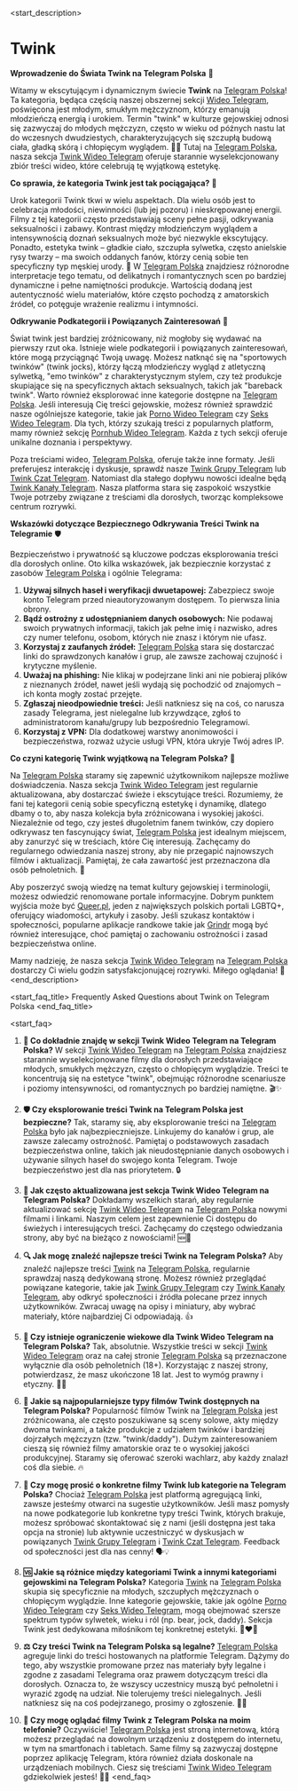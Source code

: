 <start_description>
# Twink

**Wprowadzenie do Świata Twink na Telegram Polska** 🌟

Witamy w ekscytującym i dynamicznym świecie **Twink** na [Telegram Polska](/wideo/twink/)! Ta kategoria, będąca częścią naszej obszernej sekcji [Wideo Telegram](/wideo/), poświęcona jest młodym, smukłym mężczyznom, którzy emanują młodzieńczą energią i urokiem. Termin "twink" w kulturze gejowskiej odnosi się zazwyczaj do młodych mężczyzn, często w wieku od późnych nastu lat do wczesnych dwudziestych, charakteryzujących się szczupłą budową ciała, gładką skórą i chłopięcym wyglądem. 👦✨ Tutaj na [Telegram Polska](/), nasza sekcja [Twink Wideo Telegram](/wideo/twink/) oferuje starannie wyselekcjonowany zbiór treści wideo, które celebrują tę wyjątkową estetykę.

**Co sprawia, że kategoria Twink jest tak pociągająca?** 🤔

Urok kategorii Twink tkwi w wielu aspektach. Dla wielu osób jest to celebracja młodości, niewinności (lub jej pozoru) i nieskrępowanej energii. Filmy z tej kategorii często przedstawiają sceny pełne pasji, odkrywania seksualności i zabawy. Kontrast między młodzieńczym wyglądem a intensywnością doznań seksualnych może być niezwykle ekscytujący. Ponadto, estetyka twink – gładkie ciało, szczupła sylwetka, często anielskie rysy twarzy – ma swoich oddanych fanów, którzy cenią sobie ten specyficzny typ męskiej urody. 🍑 W [Telegram Polska](/wideo/twink/) znajdziesz różnorodne interpretacje tego tematu, od delikatnych i romantycznych scen po bardziej dynamiczne i pełne namiętności produkcje. Wartością dodaną jest autentyczność wielu materiałów, które często pochodzą z amatorskich źródeł, co potęguje wrażenie realizmu i intymności.

**Odkrywanie Podkategorii i Powiązanych Zainteresowań** 🧭

Świat twink jest bardziej zróżnicowany, niż mogłoby się wydawać na pierwszy rzut oka. Istnieje wiele podkategorii i powiązanych zainteresowań, które mogą przyciągnąć Twoją uwagę. Możesz natknąć się na "sportowych twinków" (twink jocks), którzy łączą młodzieńczy wygląd z atletyczną sylwetką, "emo twinków" z charakterystycznym stylem, czy też produkcje skupiające się na specyficznych aktach seksualnych, takich jak "bareback twink". Warto również eksplorować inne kategorie dostępne na [Telegram Polska](/). Jeśli interesują Cię treści gejowskie, możesz również sprawdzić nasze ogólniejsze kategorie, takie jak [Porno Wideo Telegram](/wideo/porno/) czy [Seks Wideo Telegram](/wideo/seks/). Dla tych, którzy szukają treści z popularnych platform, mamy również sekcję [Pornhub Wideo Telegram](/wideo/pornhub/). Każda z tych sekcji oferuje unikalne doznania i perspektywy.

Poza treściami wideo, [Telegram Polska](/), oferuje także inne formaty. Jeśli preferujesz interakcję i dyskusje, sprawdź nasze [Twink Grupy Telegram](/grupy/twink/) lub [Twink Czat Telegram](/czat/twink/). Natomiast dla stałego dopływu nowości idealne będą [Twink Kanały Telegram](/kanaly/twink/). Nasza platforma stara się zaspokoić wszystkie Twoje potrzeby związane z treściami dla dorosłych, tworząc kompleksowe centrum rozrywki.

**Wskazówki dotyczące Bezpiecznego Odkrywania Treści Twink na Telegramie** 🛡️

Bezpieczeństwo i prywatność są kluczowe podczas eksplorowania treści dla dorosłych online. Oto kilka wskazówek, jak bezpiecznie korzystać z zasobów [Telegram Polska](/wideo/twink/) i ogólnie Telegrama:
1.  **Używaj silnych haseł i weryfikacji dwuetapowej:** Zabezpiecz swoje konto Telegram przed nieautoryzowanym dostępem. To pierwsza linia obrony.
2.  **Bądź ostrożny z udostępnianiem danych osobowych:** Nie podawaj swoich prywatnych informacji, takich jak pełne imię i nazwisko, adres czy numer telefonu, osobom, których nie znasz i którym nie ufasz.
3.  **Korzystaj z zaufanych źródeł:** [Telegram Polska](/wideo/twink/) stara się dostarczać linki do sprawdzonych kanałów i grup, ale zawsze zachowaj czujność i krytyczne myślenie.
4.  **Uważaj na phishing:** Nie klikaj w podejrzane linki ani nie pobieraj plików z nieznanych źródeł, nawet jeśli wydają się pochodzić od znajomych – ich konta mogły zostać przejęte.
5.  **Zgłaszaj nieodpowiednie treści:** Jeśli natkniesz się na coś, co narusza zasady Telegrama, jest nielegalne lub krzywdzące, zgłoś to administratorom kanału/grupy lub bezpośrednio Telegramowi.
6.  **Korzystaj z VPN:** Dla dodatkowej warstwy anonimowości i bezpieczeństwa, rozważ użycie usługi VPN, która ukryje Twój adres IP.

**Co czyni kategorię Twink wyjątkową na Telegram Polska?** 🚀

Na [Telegram Polska](/wideo/twink/) staramy się zapewnić użytkownikom najlepsze możliwe doświadczenia. Nasza sekcja [Twink Wideo Telegram](/wideo/twink/) jest regularnie aktualizowana, aby dostarczać świeże i ekscytujące treści. Rozumiemy, że fani tej kategorii cenią sobie specyficzną estetykę i dynamikę, dlatego dbamy o to, aby nasza kolekcja była zróżnicowana i wysokiej jakości. Niezależnie od tego, czy jesteś długoletnim fanem twinków, czy dopiero odkrywasz ten fascynujący świat, [Telegram Polska](/wideo/twink/) jest idealnym miejscem, aby zanurzyć się w treściach, które Cię interesują. Zachęcamy do regularnego odwiedzania naszej strony, aby nie przegapić najnowszych filmów i aktualizacji. Pamiętaj, że cała zawartość jest przeznaczona dla osób pełnoletnich. 🔞

Aby poszerzyć swoją wiedzę na temat kultury gejowskiej i terminologii, możesz odwiedzić renomowane portale informacyjne. Dobrym punktem wyjścia może być [Queer.pl](https://queer.pl), jeden z największych polskich portali LGBTQ+, oferujący wiadomości, artykuły i zasoby. Jeśli szukasz kontaktów i społeczności, popularne aplikacje randkowe takie jak [Grindr](https://www.grindr.com) mogą być również interesujące, choć pamiętaj o zachowaniu ostrożności i zasad bezpieczeństwa online.

Mamy nadzieję, że nasza sekcja [Twink Wideo Telegram](/wideo/twink/) na [Telegram Polska](/wideo/twink/) dostarczy Ci wielu godzin satysfakcjonującej rozrywki. Miłego oglądania! 🎉
<end_description>

<start_faq_title>
Frequently Asked Questions about Twink on Telegram Polska
<end_faq_title>

<start_faq>
1. **🤔 Co dokładnie znajdę w sekcji Twink Wideo Telegram na Telegram Polska?**
W sekcji [Twink Wideo Telegram](/wideo/twink/) na [Telegram Polska](/wideo/twink/) znajdziesz starannie wyselekcjonowane filmy dla dorosłych przedstawiające młodych, smukłych mężczyzn, często o chłopięcym wyglądzie. Treści te koncentrują się na estetyce "twink", obejmując różnorodne scenariusze i poziomy intensywności, od romantycznych po bardziej namiętne. 🎬✨

2. **🛡️ Czy eksplorowanie treści Twink na Telegram Polska jest bezpieczne?**
Tak, staramy się, aby eksplorowanie treści na [Telegram Polska](/wideo/twink/) było jak najbezpieczniejsze. Linkujemy do kanałów i grup, ale zawsze zalecamy ostrożność. Pamiętaj o podstawowych zasadach bezpieczeństwa online, takich jak nieudostępnianie danych osobowych i używanie silnych haseł do swojego konta Telegram. Twoje bezpieczeństwo jest dla nas priorytetem. 🔒

3. **🔄 Jak często aktualizowana jest sekcja Twink Wideo Telegram na Telegram Polska?**
Dokładamy wszelkich starań, aby regularnie aktualizować sekcję [Twink Wideo Telegram](/wideo/twink/) na [Telegram Polska](/wideo/twink/) nowymi filmami i linkami. Naszym celem jest zapewnienie Ci dostępu do świeżych i interesujących treści. Zachęcamy do częstego odwiedzania strony, aby być na bieżąco z nowościami! 🆕📆

4. **🔍 Jak mogę znaleźć najlepsze treści Twink na Telegram Polska?**
Aby znaleźć najlepsze treści [Twink](/wideo/twink/) na [Telegram Polska](/wideo/twink/), regularnie sprawdzaj naszą dedykowaną stronę. Możesz również przeglądać powiązane kategorie, takie jak [Twink Grupy Telegram](/grupy/twink/) czy [Twink Kanały Telegram](/kanaly/twink/), aby odkryć społeczności i źródła polecane przez innych użytkowników. Zwracaj uwagę na opisy i miniatury, aby wybrać materiały, które najbardziej Ci odpowiadają. 👍

5. **🔞 Czy istnieje ograniczenie wiekowe dla Twink Wideo Telegram na Telegram Polska?**
Tak, absolutnie. Wszystkie treści w sekcji [Twink Wideo Telegram](/wideo/twink/) oraz na całej stronie [Telegram Polska](/wideo/twink/) są przeznaczone wyłącznie dla osób pełnoletnich (18+). Korzystając z naszej strony, potwierdzasz, że masz ukończone 18 lat. Jest to wymóg prawny i etyczny. 🚫👶

6. **🌟 Jakie są najpopularniejsze typy filmów Twink dostępnych na Telegram Polska?**
Popularność filmów Twink na [Telegram Polska](/wideo/twink/) jest zróżnicowana, ale często poszukiwane są sceny solowe, akty między dwoma twinkami, a także produkcje z udziałem twinków i bardziej dojrzałych mężczyzn (tzw. "twink/daddy"). Dużym zainteresowaniem cieszą się również filmy amatorskie oraz te o wysokiej jakości produkcyjnej. Staramy się oferować szeroki wachlarz, aby każdy znalazł coś dla siebie. 🔥

7. **💬 Czy mogę prosić o konkretne filmy Twink lub kategorie na Telegram Polska?**
Chociaż [Telegram Polska](/wideo/twink/) jest platformą agregującą linki, zawsze jesteśmy otwarci na sugestie użytkowników. Jeśli masz pomysły na nowe podkategorie lub konkretne typy treści Twink, których brakuje, możesz spróbować skontaktować się z nami (jeśli dostępna jest taka opcja na stronie) lub aktywnie uczestniczyć w dyskusjach w powiązanych [Twink Grupy Telegram](/grupy/twink/) i [Twink Czat Telegram](/czat/twink/). Feedback od społeczności jest dla nas cenny! 🗣️💡

8. **🆚 Jakie są różnice między kategoriami Twink a innymi kategoriami gejowskimi na Telegram Polska?**
Kategoria [Twink](/wideo/twink/) na [Telegram Polska](/wideo/twink/) skupia się specyficznie na młodych, szczupłych mężczyznach o chłopięcym wyglądzie. Inne kategorie gejowskie, takie jak ogólne [Porno Wideo Telegram](/wideo/porno/) czy [Seks Wideo Telegram](/wideo/seks/), mogą obejmować szersze spektrum typów sylwetek, wieku i ról (np. bear, jock, daddy). Sekcja Twink jest dedykowana miłośnikom tej konkretnej estetyki. 👨‍❤️‍👨

9. **⚖️ Czy treści Twink na Telegram Polska są legalne?**
[Telegram Polska](/wideo/twink/) agreguje linki do treści hostowanych na platformie Telegram. Dążymy do tego, aby wszystkie promowane przez nas materiały były legalne i zgodne z zasadami Telegrama oraz prawem dotyczącym treści dla dorosłych. Oznacza to, że wszyscy uczestnicy muszą być pełnoletni i wyrazić zgodę na udział. Nie tolerujemy treści nielegalnych. Jeśli natkniesz się na coś podejrzanego, prosimy o zgłoszenie. 📜✅

10. **📱 Czy mogę oglądać filmy Twink z Telegram Polska na moim telefonie?**
Oczywiście! [Telegram Polska](/wideo/twink/) jest stroną internetową, którą możesz przeglądać na dowolnym urządzeniu z dostępem do internetu, w tym na smartfonach i tabletach. Same filmy są zazwyczaj dostępne poprzez aplikację Telegram, która również działa doskonale na urządzeniach mobilnych. Ciesz się treściami [Twink Wideo Telegram](/wideo/twink/) gdziekolwiek jesteś! 📲💨
<end_faq>